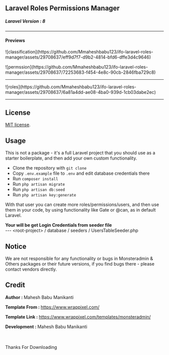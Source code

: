 ## Laravel Roles Permissions Manager
<h5>Laravel Version : 8</h5>
<hr />
<h4>Previews</h4>


<p>
    ![classification](https://github.com/Mmaheshbabu123/ifo-laravel-roles-manager/assets/29708637/eff9d7f7-d9b2-4814-bfd6-dffe3d4c9646)

</p>
![permssion](https://github.com/Mmaheshbabu123/ifo-laravel-roles-manager/assets/29708637/72253683-f454-4e8c-90cb-2846fba729c8)
<hr />

<p>
   ![roles](https://github.com/Mmaheshbabu123/ifo-laravel-roles-manager/assets/29708637/6a81a4dd-ae08-4ba0-939d-1cb03dabe2ec)
</p>

<hr />

<p>
    
</p>



## License

[MIT license](https://opensource.org/licenses/MIT).

## Usage
This is not a package - it's a full Laravel project that you should use as a starter boilerplate, and then add your own custom functionality.

<ul>
    <li>Clone the repository with <code>git clone</code></li>
    <li>Copy <code>.env.example</code> file to <code>.env</code> and edit database credentials there</li>
    <li>Run <code>composer install</code></li>
    <li>Run <code>php artisan migrate</code></li>
    <li>Run <code>php artisan db:seed</code></li>
    <li>Run <code>php artisan key:generate</code></li>
</ul>

With that user you can create more roles/permissions/users, and then use them in your code, by using functionality like Gate or @can, as in default Laravel.

<b>Your will be get Login Credentials from seeder file</b> <br>
--- &lt;root-project&gt; / database / seeders / UsersTableSeeder.php <br>

## Notice
We are not responsible for any functionality or bugs in Monsteradmin & Others packages or their future versions, if you find bugs there - please contact vendors directly.

## Credit

<p><b>Author : </b> Mahesh Babu Manikanti</p>
<p><b>Template From : </b> <a href="https://www.wrappixel.com/">https://www.wrappixel.com/</a> </p>
<p><b>Template Link : </b> <a href="https://www.wrappixel.com/templates/monsteradmin/">https://www.wrappixel.com/templates/monsteradmin/</a></p>
<p><b>Development : </b> Mahesh Babu Manikanti</p>
<br><br>
Thanks For Downloading
